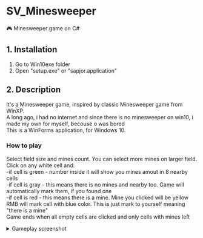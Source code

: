 # SV_Minesweeper
🎮 Minesweeper game on C#

## 1. Installation

1. Go to Win10exe folder
2. Open "setup.exe" or "sapjor.application"

## 2. Description

It's a Minesweeper game, inspired by classic Minesweeper game from WinXP.<br>
A long ago, i had no internet and since there is no minesweeper on win10, i made my own for myself, becouse o was bored<br>
This is a WinForms application, for Windows 10.

### How to play
Select field size and mines count.
You can select more mines on larger field.<br>
Click on any white cell and:<br>
-if cell is green - number inside it will show you mines amout in 8 nearby cells <br>
-if cell is gray - this means there is no mines and nearby too. Game will automatically mark them, if you found one<br>
-if cell is red - this means there is a mine. Mine you clicked will be yellow <br>
RMB will mark cell with blue color. This is just mark to yourself meaning "there is a mine"<br>
Game ends when all empty cells are clicked and only cells with mines left
<details>
  <summary>Gameplay screenshot</summary>
  
  ![Sample gameplay](https://i.imgur.com/Gh8gkee.png)
  
</details>


